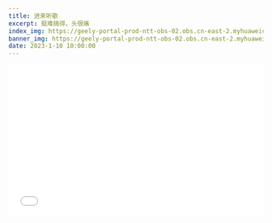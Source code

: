 ```yaml
---
title: 进来听歌
excerpt: 挺难搞得，头很痛
index_img: https://geely-portal-prod-ntt-obs-02.obs.cn-east-2.myhuaweicloud.com/GeelyPromotion/ANEW2/pa2a/kv/pc3.png
banner_img: https://geely-portal-prod-ntt-obs-02.obs.cn-east-2.myhuaweicloud.com/GeelyPromotion/ANEW2/pa2a/kv/pc3.png
date: 2023-1-10 10:00:00
---
```


<iframe src="//www.bilibili.com/blackboard/html5mobileplayer.html?aid=258118133&bvid=BV1fa411X7dK&cid=761477051&page=1&autoplay=true&muted=true" scrolling="no" border="0" frameborder="no" framespacing="0" allowfullscreen="true" width="100%" height="300" muted="true"> </iframe>
